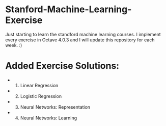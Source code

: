 # Stanford-Machine-Learning-Exercise
Just starting to learn the standford machine learning courses. I implement every exercise in Octave 4.0.3 and I will update this repository for each week. :)

# Added Exercise Solutions:
* 1. Linear Regression
* 2. Logistic Regression
* 3. Neural Networks: Representation
* 4. Neural Networks: Learning
